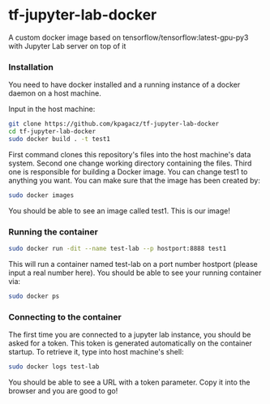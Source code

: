 # tf-jupyter-lab-docker
A custom docker image based on tensorflow/tensorflow:latest-gpu-py3 with Jupyter Lab server on top of it

### Installation
You need to have docker installed and a running instance of a docker daemon on a host machine.

Input in the host machine:
```bash
git clone https://github.com/kpagacz/tf-jupyter-lab-docker
cd tf-jupyter-lab-docker
sudo docker build . -t test1
```
First command clones this repository's files into the host machine's data system.
Second one change working directory containing the files.
Third one is responsible for building a Docker image. You can change test1 to anything you want.
You can make sure that the image has been created by:
```bash
sudo docker images
```
You should be able to see an image called test1. This is our image!

### Running the container
```bash
sudo docker run -dit --name test-lab --p hostport:8888 test1
```
This will run a container named test-lab on a port number hostport (please input a real number here). 
You should be able to see your running container via:
```bash
sudo docker ps
```
### Connecting to the container
The first time you are connected to a jupyter lab instance, you should be asked for a token. This token is generated automatically on the container startup. To retrieve it, type into host machine's shell:
```bash
sudo docker logs test-lab
```
You should be able to see a URL with a token parameter. Copy it into the browser and you are good to go!
